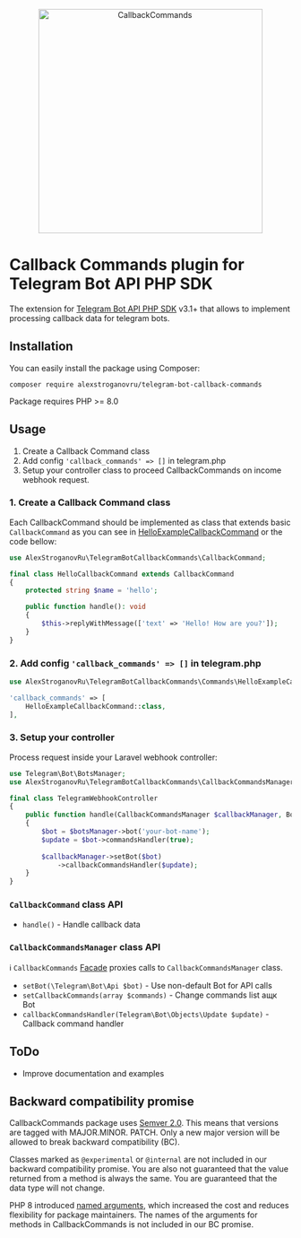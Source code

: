 <p align="center"><img src="#" alt="CallbackCommands" width="400"></p>

# Callback Commands plugin for Telegram Bot API PHP SDK

The extension for [Telegram Bot API PHP SDK](https://github.com/irazasyed/telegram-bot-sdk) v3.1+ that allows to
implement processing callback data for telegram bots.

## Installation

You can easily install the package using Composer:

```shell
composer require alexstroganovru/telegram-bot-callback-commands
```

Package requires PHP >= 8.0

## Usage

1. Create a Callback Command class
2. Add config ```'callback_commands' => []``` in telegram.php
3. Setup your controller class to proceed CallbackCommands on income webhook request.

### 1. Create a Callback Command class

Each CallbackCommand should be implemented as class that extends basic `CallbackCommand` as you can see in
[HelloExampleCallbackCommand](https://github.com/alexstroganovru/telegram-bot-callback-data/blob/master/src/Commands/HelloExampleCallbackCommand.php)
or the code bellow:

```php
use AlexStroganovRu\TelegramBotCallbackCommands\CallbackCommand;

final class HelloCallbackCommand extends CallbackCommand
{
    protected string $name = 'hello';

    public function handle(): void
    {
        $this->replyWithMessage(['text' => 'Hello! How are you?']);
    }
}
```

### 2. Add config ```'callback_commands' => []``` in telegram.php

```php
use AlexStroganovRu\TelegramBotCallbackCommands\Commands\HelloExampleCallbackCommand;

'callback_commands' => [
    HelloExampleCallbackCommand::class,
],
```

### 3. Setup your controller

Process request inside your Laravel webhook controller:

```php
use Telegram\Bot\BotsManager;
use AlexStroganovRu\TelegramBotCallbackCommands\CallbackCommandsManager;

final class TelegramWebhookController
{
    public function handle(CallbackCommandsManager $callbackManager, BotsManager $botsManager): void
    {
        $bot = $botsManager->bot('your-bot-name');
        $update = $bot->commandsHandler(true);
        
        $callbackManager->setBot($bot)
            ->callbackCommandsHandler($update);
    }
}
```

### `CallbackCommand` class API

- `handle()` - Handle callback data

### `CallbackCommandsManager` class API

ℹ️ `CallbackCommands` [Facade](https://laravel.com/docs/master/facades) proxies calls to `CallbackCommandsManager`
class.

- `setBot(\Telegram\Bot\Api $bot)` - Use non-default Bot for API calls
- `setCallbackCommands(array $commands)` - Change commands list ащк Bot
- `callbackCommandsHandler(Telegram\Bot\Objects\Update $update)` - Callback command handler

## ToDo

- Improve documentation and examples

## Backward compatibility promise

CallbackCommands package uses [Semver 2.0](https://semver.org/). This means that versions are tagged with MAJOR.MINOR.
PATCH.
Only a new major version will be allowed to break backward compatibility (BC).

Classes marked as `@experimental` or `@internal` are not included in our backward compatibility promise.
You are also not guaranteed that the value returned from a method is always the same.
You are guaranteed that the data type will not change.

PHP 8 introduced [named arguments](https://wiki.php.net/rfc/named_params), which increased the cost and reduces
flexibility for package maintainers.
The names of the arguments for methods in CallbackCommands is not included in our BC promise.
